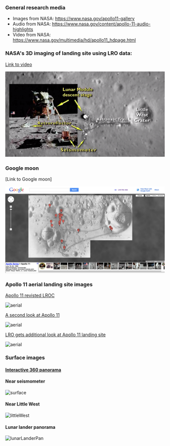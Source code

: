 ### General research media
- Images from NASA: https://www.nasa.gov/apollo11-gallery
- Audio from NASA: https://www.nasa.gov/content/apollo-11-audio-highlights
- Video from NASA: https://www.nasa.gov/multimedia/hd/apollo11_hdpage.html

### NASA's 3D imaging of landing site using LRO data:

[Link to video](http://commons.wikimedia.org/w/index.php?title=File%3AA_New_Look_at_the_Apollo_11_Landing_Site.ogg)

![ScreenShot](screenShotFrom3DImagingVideo.png)

### Google moon 

[Link to Google moon]

![googleMoonScreenShot](googleMoonScreenShot.png)

### Apollo 11 aerial landing site images

[Apollo 11 revisted LROC](http://www.nasa.gov/mission_pages/LRO/news/apollo-11.html)

![aerial](http://www.nasa.gov/sites/default/files/images/628457main1_Apollo_11-670.jpg)

[A second look at Apollo 11](https://www.nasa.gov/mission_pages/LRO/multimedia/lroimages/lroc_20090929_apollo11.html#.VT5cf61Viko)

![aerial](https://www.nasa.gov/sites/default/files/images/390490main_apollo11_20090929_540.jpg)

[LRO gets additional look at Apollo 11 landing site](https://www.nasa.gov/mission_pages/LRO/multimedia/lroimages/lroc_200911109_apollo11.html#.VT5cdK1Viko)

![aerial](https://www.nasa.gov/sites/default/files/images/400201main1_lroc_apollo11_20091109_540.jpg)

### Surface images

#### [Interactive 360 panorama](http://www.panoramas.dk/moon/apollo-11.html)

#### Near seismometer
![surface](http://upload.wikimedia.org/wikipedia/commons/thumb/4/49/Aldrin_with_experiment.jpg/1280px-Aldrin_with_experiment.jpg)

#### Near Little West

![littleWest](http://www.lpi.usra.edu/resources/apollopanoramas/images/print/original/JSC2008e040725.jpg)

#### Lunar lander panorama

![lunarLanderPan](http://www.lpi.usra.edu/resources/apollopanoramas/images/preview/original/JSC2007e045375.jpg)

